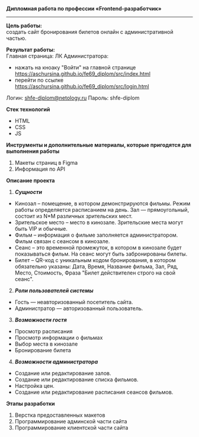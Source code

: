 **Дипломная работа по профессии «Frontend-разработчик»**
___  
**Цель работы:**  
создать сайт бронирования билетов онлайн с административной частью.  

**Результат работы:**  
Главная страница: 
ЛК Администратора:  
* нажать на кноаку "Войти" на главной странице https://aschursina.github.io/fe69_diplom/src/index.html
* перейти по ссылке https://aschursina.github.io/fe69_diplom/src/login.html 

Логин: shfe-diplom@netology.ru 
Пароль: shfe-diplom  
   
**Стек технологий**  
* HTML  
* CSS  
* JS  
  
**Инструменты и дополнительные материалы, которые пригодятся для выполнения работы**
1. Макеты страниц в Figma  
2. Информация по API
      
**Описание проекта**
1. ***Сущности***  
* Кинозал – помещение, в котором демонстрируются фильмы. Режим работы определяется расписанием на день. Зал — прямоугольный, состоит из N*M различных зрительских мест.  
* Зрительское место – место в кинозале. Зрительские места могут быть VIP и обычные.  
* Фильм – информация о фильме заполняется администратором. Фильм связан с сеансом в кинозале.    
* Сеанс – это временной промежуток, в котором в кинозале будет показываться фильм. На сеанс могут быть забронированы билеты.  
* Билет – QR-код c уникальным кодом бронирования, в котором обязательно указаны: Дата, Время, Название фильма, Зал, Ряд, Место, Стоимость, Фраза "Билет действителен строго на свой сеанс".  
2. ***Роли пользователей системы***  
* Гость — неавторизованный посетитель сайта.  
* Администратор — авторизованный пользователь.  
3. ***Возможности гостя***  
* Просмотр расписания  
* Просмотр информации о фильмах  
* Выбор места в кинозале  
* Бронирование билета  
4. ***Возможности администратора***  
* Создание или редактирование залов.  
* Создание или редактирование списка фильмов.  
* Настройка цен.  
* Создание или редактирование расписания сеансов фильмов.  
   
**Этапы разработки**  
1. Верстка предоставленных макетов  
2. Программирование админской части сайта  
3. Программирование клиентской части сайта  
